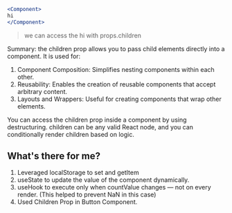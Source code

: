 ```jsx
<Component>
hi
</Component>
```

> we can access the hi with props.children

Summary: 
the children prop allows you to pass child elements directly into a component. It is used for:

1) Component Composition: Simplifies nesting components within each other.
2) Reusability: Enables the creation of reusable components that accept arbitrary content.
3) Layouts and Wrappers: Useful for creating components that wrap other elements.

You can access the children prop inside a component by using destructuring. children can be any valid React node, and you can conditionally render children based on logic.

## What's there for me?
1. Leveraged localStorage to set and getItem
2. useState to update the value of the component dynamically.
3. useHook to execute only when countValue changes — not on every render. (This helped to prevent NaN in this case)
4. Used Children Prop in Button Component.
